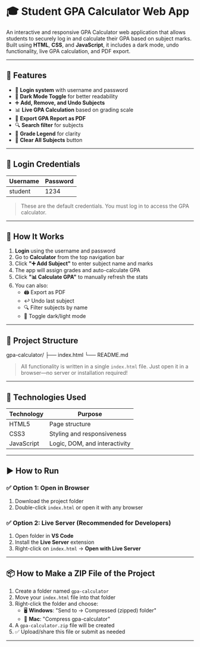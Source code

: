 # 🎓 Student GPA Calculator Web App

An interactive and responsive GPA Calculator web application that allows students to securely log in and calculate their GPA based on subject marks. Built using **HTML**, **CSS**, and **JavaScript**, it includes a dark mode, undo functionality, live GPA calculation, and PDF export.

---

## 🌟 Features

- 🔐 **Login system** with username and password
- 🌙 **Dark Mode Toggle** for better readability
- ➕ **Add, Remove, and Undo Subjects**
- 📊 **Live GPA Calculation** based on grading scale
- 📄 **Export GPA Report as PDF**
- 🔍 **Search filter** for subjects
- 🧾 **Grade Legend** for clarity
- 🔄 **Clear All Subjects** button

---

## 🔐 Login Credentials

| Username | Password |
|----------|----------|
| student  | 1234     |

> These are the default credentials. You must log in to access the GPA calculator.

---

## 📌 How It Works

1. **Login** using the username and password
2. Go to **Calculator** from the top navigation bar
3. Click **"➕ Add Subject"** to enter subject name and marks
4. The app will assign grades and auto-calculate GPA
5. Click **"📊 Calculate GPA"** to manually refresh the stats
6. You can also:
   - 🖨️ Export as PDF
   - ↩️ Undo last subject
   - 🔍 Filter subjects by name
   - 🌙 Toggle dark/light mode

---

## 📁 Project Structure

gpa-calculator/
├── index.html
└── README.md

> All functionality is written in a single `index.html` file. Just open it in a browser—no server or installation required!

---

## 🧪 Technologies Used

| Technology | Purpose                      |
|------------|------------------------------|
| HTML5      | Page structure               |
| CSS3       | Styling and responsiveness   |
| JavaScript | Logic, DOM, and interactivity|

---

## ▶️ How to Run

### ✅ Option 1: Open in Browser
1. Download the project folder
2. Double-click `index.html` or open it with any browser

### ✅ Option 2: Live Server (Recommended for Developers)
1. Open folder in **VS Code**
2. Install the **Live Server** extension
3. Right-click on `index.html` → **Open with Live Server**

---

## 📦 How to Make a ZIP File of the Project

1. Create a folder named `gpa-calculator`
2. Move your `index.html` file into that folder
3. Right-click the folder and choose:
   - 🖥️ **Windows**: "Send to → Compressed (zipped) folder"
   - 🍎 **Mac**: "Compress gpa-calculator"
4. A `gpa-calculator.zip` file will be created
5. ✅ Upload/share this file or submit as needed

---

